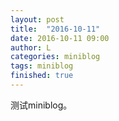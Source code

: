 ```yaml
---
layout: post
title:  "2016-10-11"
date: 2016-10-11 09:00
author: L
categories: miniblog
tags: miniblog
finished: true
---
```


测试miniblog。
